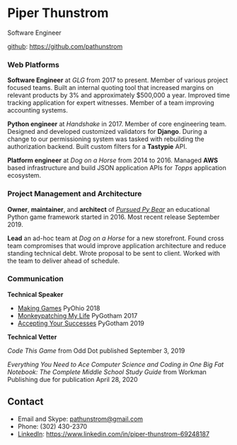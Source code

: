 # Piper Thunstrom

Software Engineer

[github](https://github.com/pathunstrom): https://github.com/pathunstrom

### Web Platforms

**Software Engineer** at *GLG* from 2017 to present. Member of various
project focused teams. Built an internal quoting tool that increased margins
on relevant products by 3% and approximately $500,000 a year. Improved time
tracking application for expert witnesses. Member of a team improving accounting
systems.

**Python engineer** at *Handshake* in 2017. Member of core engineering team.
Designed and developed customized validators for **Django**. During a change
to our permissioning system was tasked with rebuilding the authorization
backend. Built custom filters for a **Tastypie** API.

**Platform engineer** at *Dog on a Horse* from 2014 to 2016. Managed **AWS**
based infrastructure and build JSON application APIs for *Topps* application
ecosystem.

### Project Management and Architecture

**Owner**, **maintainer**, and **architect** of 
*[Pursued Py Bear](https://github.com/ppb/pursuedpybear)* an 
educational Python game framework started in 2016. Most recent release
September 2019.

**Lead** an ad-hoc team at *Dog on a Horse* for a new storefront. Found cross
team compromises that would improve application architecture and reduce
standing technical debt. Wrote proposal to be sent to client. Worked with the
team to deliver ahead of schedule.

### Communication

**Technical Speaker** 

* [Making Games](https://youtu.be/ZM7CjZXccY8) PyOhio 2018
* [Monkeypatching My Life](https://2017.pygotham.org/talks/monkey-patching-my-life-being-a-trans-python-developer/) PyGotham 2017
* [Accepting Your Successes](https://2019.pygotham.org/talks/keynote-accepting-your-successes/) PyGotham 2019

**Technical Vetter**

*Code This Game* from Odd Dot published September 3, 2019

*Everything You Need to Ace Computer Science and Coding in One Big Fat Notebook:
The Complete Middle School Study Guide* from Workman Publishing due for
publication April 28, 2020

## Contact

* Email and Skype: pathunstrom@gmail.com
* Phone: (302) 430-2370
* [LinkedIn](https://www.linkedin.com/in/piper-thunstrom-69248187): https://www.linkedin.com/in/piper-thunstrom-69248187
